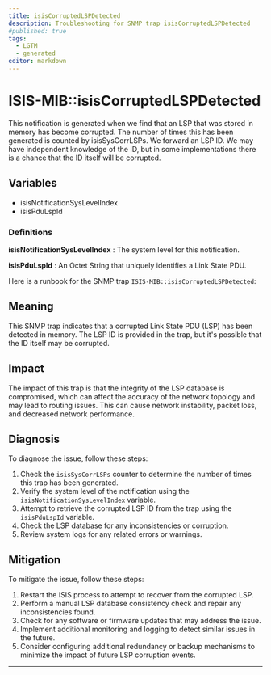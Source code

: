 ```yaml
---
title: isisCorruptedLSPDetected
description: Troubleshooting for SNMP trap isisCorruptedLSPDetected
#published: true
tags:
  - LGTM
  - generated
editor: markdown
---
```


# ISIS-MIB::isisCorruptedLSPDetected 

This notification is generated when we find that
an LSP that was stored in memory has become
corrupted.  The number of times this has been
generated is counted by isisSysCorrLSPs.
We forward an LSP ID.  We may have independent
knowledge of the ID, but in some implementations
there is a chance that the ID itself will be
corrupted. 


## Variables


  - isisNotificationSysLevelIndex
  - isisPduLspId 

### Definitions 


**isisNotificationSysLevelIndex** 
: The system level for this notification. 

**isisPduLspId** 
: An Octet String that uniquely identifies
a Link State PDU. 


Here is a runbook for the SNMP trap `ISIS-MIB::isisCorruptedLSPDetected`:

## Meaning

This SNMP trap indicates that a corrupted Link State PDU (LSP) has been detected in memory. The LSP ID is provided in the trap, but it's possible that the ID itself may be corrupted.

## Impact

The impact of this trap is that the integrity of the LSP database is compromised, which can affect the accuracy of the network topology and may lead to routing issues. This can cause network instability, packet loss, and decreased network performance.

## Diagnosis

To diagnose the issue, follow these steps:

1. Check the `isisSysCorrLSPs` counter to determine the number of times this trap has been generated.
2. Verify the system level of the notification using the `isisNotificationSysLevelIndex` variable.
3. Attempt to retrieve the corrupted LSP ID from the trap using the `isisPduLspId` variable.
4. Check the LSP database for any inconsistencies or corruption.
5. Review system logs for any related errors or warnings.

## Mitigation

To mitigate the issue, follow these steps:

1. Restart the ISIS process to attempt to recover from the corrupted LSP.
2. Perform a manual LSP database consistency check and repair any inconsistencies found.
3. Check for any software or firmware updates that may address the issue.
4. Implement additional monitoring and logging to detect similar issues in the future.
5. Consider configuring additional redundancy or backup mechanisms to minimize the impact of future LSP corruption events.
---




